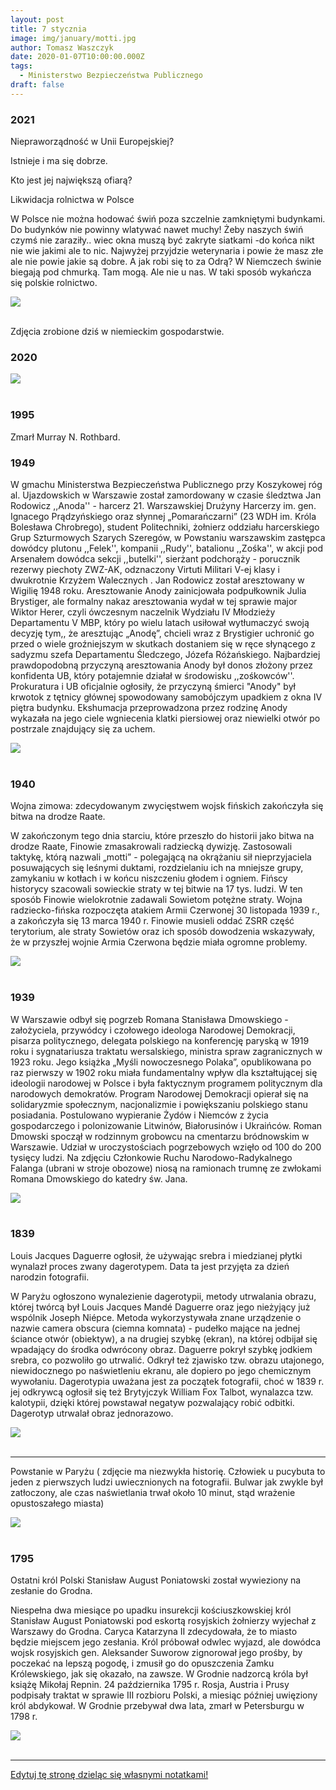```yaml
---
layout: post
title: 7 stycznia
image: img/january/motti.jpg
author: Tomasz Waszczyk
date: 2020-01-07T10:00:00.000Z
tags:
  - Ministerstwo Bezpieczeństwa Publicznego
draft: false  
---
```


### 2021

Niepraworządność w Unii Europejskiej?

Istnieje i ma się dobrze. 

Kto jest jej największą ofiarą? 

Likwidacja rolnictwa w Polsce

W Polsce nie można hodować świń poza szczelnie zamkniętymi budynkami. Do budynków nie powinny wlatywać nawet muchy! Żeby naszych świń czymś nie zaraziły.. wiec okna muszą być zakryte siatkami -do końca nikt nie wie jakimi ale to nic. Najwyżej przyjdzie weterynaria i powie że masz złe ale nie powie jakie są dobre. 
A jak robi się to za Odrą? 
W Niemczech świnie biegają pod chmurką. Tam mogą. Ale nie u nas. 
W taki sposób wykańcza się polskie rolnictwo. 

<img src="./img/january/swinie2021.jpg"><br><br>

Zdjęcia zrobione dziś w niemieckim gospodarstwie.

### 2020

<img src="./img/january/inflacja-2019.png"/><br><br>

### 1995

Zmarł Murray N. Rothbard.

### 1949

W gmachu Ministerstwa Bezpieczeństwa Publicznego przy Koszykowej róg al. Ujazdowskich w Warszawie został zamordowany w czasie śledztwa Jan Rodowicz ,,Anoda'' - harcerz 21. Warszawskiej Drużyny Harcerzy im. gen. Ignacego Prądzyńskiego oraz słynnej „Pomarańczarni” (23 WDH im. Króla Bolesława Chrobrego), student Politechniki, żołnierz oddziału harcerskiego Grup Szturmowych Szarych Szeregów, w Powstaniu warszawskim zastępca dowódcy plutonu ,,Felek'', kompanii ,,Rudy'', batalionu ,,Zośka'', w akcji pod Arsenałem dowódca sekcji ,,butelki'', sierżant podchorąży - porucznik rezerwy piechoty ZWZ-AK, odznaczony Virtuti Militari V-ej klasy i dwukrotnie Krzyżem Walecznych . Jan Rodowicz został aresztowany w Wigilię 1948 roku. Aresztowanie Anody zainicjowała podpułkownik Julia Brystiger, ale formalny nakaz aresztowania wydał w tej sprawie major Wiktor Herer, czyli ówczesnym naczelnik Wydziału IV Młodzieży Departamentu V MBP, który po wielu latach usiłował wytłumaczyć swoją decyzję tym,, że aresztując „Anodę”, chcieli wraz z Brystigier uchronić go przed o wiele groźniejszym w skutkach dostaniem się w ręce słynącego z sadyzmu szefa Departamentu Śledczego, Józefa Różańskiego.
Najbardziej prawdopodobną przyczyną aresztowania Anody był donos złożony przez konfidenta UB, który potajemnie działał w środowisku ,,zośkowców''. Prokuratura i UB oficjalnie ogłosiły, że przyczyną śmierci "Anody" był krwotok z tętnicy głównej spowodowany samobójczym upadkiem z okna IV piętra budynku. Ekshumacja przeprowadzona przez rodzinę Anody wykazała na jego ciele wgniecenia klatki piersiowej oraz niewielki otwór po postrzale znajdujący się za uchem.

<img src="./img/january/anoda.jpg"/><br><br>

### 1940

Wojna zimowa: zdecydowanym zwycięstwem wojsk fińskich zakończyła się bitwa na drodze Raate.

W zakończonym tego dnia starciu, które przeszło do historii jako bitwa na drodze Raate, Finowie zmasakrowali radziecką dywizję. Zastosowali taktykę, którą nazwali „motti” - polegającą na okrążaniu sił nieprzyjaciela posuwających się leśnymi duktami, rozdzielaniu ich na mniejsze grupy, zamykaniu w kotłach i w końcu niszczeniu głodem i ogniem. Fińscy historycy szacowali sowieckie straty w tej bitwie na 17 tys. ludzi. W ten sposób Finowie wielokrotnie zadawali Sowietom potężne straty. Wojna radziecko-fińska rozpoczęta atakiem Armii Czerwonej 30 listopada 1939 r., a zakończyła się 13 marca 1940 r. Finowie musieli oddać ZSRR część terytorium, ale straty Sowietów oraz ich sposób dowodzenia wskazywały, że w przyszłej wojnie Armia Czerwona będzie miała ogromne problemy.

<img src="./img/january/motti.jpg"/><br><br>

### 1939

W Warszawie odbył się pogrzeb Romana Stanisława Dmowskiego - założyciela, przywódcy i czołowego ideologa Narodowej Demokracji, pisarza politycznego, delegata polskiego na konferencję paryską w 1919 roku i sygnatariusza traktatu wersalskiego, ministra spraw zagranicznych w 1923 roku. Jego książka „Myśli nowoczesnego Polaka”, opublikowana po raz pierwszy w 1902 roku miała fundamentalny wpływ dla kształtującej się ideologii narodowej w Polsce i była faktycznym programem politycznym dla narodowych demokratów.
Program Narodowej Demokracji opierał się na solidaryzmie społecznym, nacjonalizmie i powiększaniu polskiego stanu posiadania. Postulowano wypieranie Żydów i Niemców z życia gospodarczego i polonizowanie Litwinów, Białorusinów i Ukraińców.
Roman Dmowski spoczął w rodzinnym grobowcu na cmentarzu bródnowskim w Warszawie.
Udział w uroczystościach pogrzebowych wzięło od 100 do 200 tysięcy ludzi.
Na zdjęciu Członkowie Ruchu Narodowo-Radykalnego Falanga (ubrani w stroje obozowe) niosą na ramionach trumnę ze zwłokami Romana Dmowskiego do katedry św. Jana.

<img src="./img/january/dmowski2"/><br><br>

### 1839

Louis Jacques Daguerre ogłosił, że używając srebra i miedzianej płytki wynalazł proces zwany dagerotypem. Data ta jest przyjęta za dzień narodzin fotografii.

W Paryżu ogłoszono wynalezienie dagerotypii, metody utrwalania obrazu, której twórcą był Louis Jacques Mandé Daguerre oraz jego nieżyjący już wspólnik Joseph Niépce. Metoda wykorzystywała znane urządzenie o nazwie camera obscura (ciemna komnata) - pudełko mające na jednej ściance otwór (obiektyw), a na drugiej szybkę (ekran), na której odbijał się wpadający do środka odwrócony obraz. Daguerre pokrył szybkę jodkiem srebra, co pozwoliło go utrwalić. Odkrył też zjawisko tzw. obrazu utajonego, niewidocznego po naświetleniu ekranu, ale dopiero po jego chemicznym wywołaniu. Dagerotypia uważana jest za początek fotografii, choć w 1839 r. jej odkrywcą ogłosił się też Brytyjczyk William Fox Talbot, wynalazca tzw. kalotypii, dzięki której powstawał negatyw pozwalający robić odbitki. Dagerotyp utrwalał obraz jednorazowo.

<img src="./img/january/dagerotyp.jpg"/><br><br>

---

Powstanie w Paryżu ( zdjęcie ma niezwykła historię. Człowiek u pucybuta to jeden z pierwszych ludzi uwiecznionych na fotografii. Bulwar jak zwykle był zatłoczony, ale czas naświetlania trwał około 10 minut, stąd wrażenie opustoszałego miasta)

<img src="./img/january/francja.jpg"/><br><br>

### 1795

Ostatni król Polski Stanisław August Poniatowski został wywieziony na zesłanie do Grodna.

Niespełna dwa miesiące po upadku insurekcji kościuszkowskiej król Stanisław August Poniatowski pod eskortą rosyjskich żołnierzy wyjechał z Warszawy do Grodna. Caryca Katarzyna II zdecydowała, że to miasto będzie miejscem jego zesłania. Król próbował odwlec wyjazd, ale dowódca wojsk rosyjskich gen. Aleksander Suworow zignorował jego prośby, by poczekać na lepszą pogodę, i zmusił go do opuszczenia Zamku Królewskiego, jak się okazało, na zawsze. W Grodnie nadzorcą króla był książę Mikołaj Repnin. 24 października 1795 r. Rosja, Austria i Prusy podpisały traktat w sprawie III rozbioru Polski, a miesiąc później uwięziony król abdykował. W Grodnie przebywał dwa lata, zmarł w Petersburgu w 1798 r.

<img src="./img/january/poniatowski.jpg"/><br><br>

---

<a href="https://github.com/TomaszWaszczyk/historia.waszczyk.com/edit/master/src/content/january-7.md" target="_blank">Edytuj tę stronę dzieląc się własnymi notatkami!</a>
